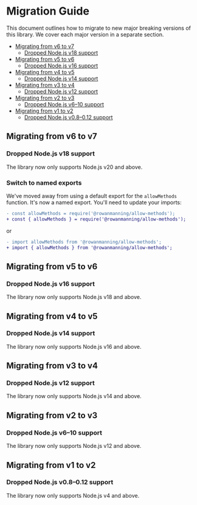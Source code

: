 
# Migration Guide

This document outlines how to migrate to new major breaking versions of this library. We cover each major version in a separate section.

* [Migrating from v6 to v7](#migrating-from-v6-to-v7)
  * [Dropped Node.js v18 support](#dropped-nodejs-v18-support)
* [Migrating from v5 to v6](#migrating-from-v5-to-v6)
  * [Dropped Node.js v16 support](#dropped-nodejs-v16-support)
* [Migrating from v4 to v5](#migrating-from-v4-to-v5)
  * [Dropped Node.js v14 support](#dropped-nodejs-v14-support)
* [Migrating from v3 to v4](#migrating-from-v3-to-v4)
  * [Dropped Node.js v12 support](#dropped-nodejs-v12-support)
* [Migrating from v2 to v3](#migrating-from-v2-to-v3)
  * [Dropped Node.js v6–10 support](#dropped-nodejs-v610-support)
* [Migrating from v1 to v2](#migrating-from-v1-to-v2)
  * [Dropped Node.js v0.8–0.12 support](#dropped-nodejs-v08012-support)

## Migrating from v6 to v7

### Dropped Node.js v18 support

The library now only supports Node.js v20 and above.

### Switch to named exports

We've moved away from using a default export for the `allowMethods` function. It's now a named export. You'll need to update your imports:

```diff
- const allowMethods = require('@rowanmanning/allow-methods');
+ const { allowMethods } = require('@rowanmanning/allow-methods');
```

or

```diff
- import allowMethods from '@rowanmanning/allow-methods';
+ import { allowMethods } from '@rowanmanning/allow-methods';
```


## Migrating from v5 to v6

### Dropped Node.js v16 support

The library now only supports Node.js v18 and above.

## Migrating from v4 to v5

### Dropped Node.js v14 support

The library now only supports Node.js v16 and above.

## Migrating from v3 to v4

### Dropped Node.js v12 support

The library now only supports Node.js v14 and above.

## Migrating from v2 to v3

### Dropped Node.js v6–10 support

The library now only supports Node.js v12 and above.

## Migrating from v1 to v2

### Dropped Node.js v0.8–0.12 support

The library now only supports Node.js v4 and above.
